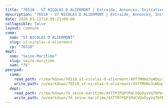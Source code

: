 ```yaml
---
title: "76510 - ST NICOLAS D ALIERMONT | Entraide, Annonces, Initiatives"
description: "76510 - ST NICOLAS D ALIERMONT | Entraide, Annonces, Initiatives"
date: 2020-01-11T14:09:21+09:00
collapsible: false
layout: commune
comm:
  nom: "ST NICOLAS D ALIERMONT"
  slug: st-nicolas-d-aliermont
  cp: "76510"
dept:
  nom: "Seine-Maritime"
  slug: seine-maritime
  num: "76"
peerpad:
  comm:
    read_path: /r/markdown/76510_st-nicolas-d-aliermont/4XTTMHHo3uWQqzrWMLmdqqKAihrFAvA37Lktwyqs9Tw6Cj5FQ
    write_path: /w/markdown/76510_st-nicolas-d-aliermont/4XTTMHHo3uWQqzrWMLmdqqKAihrFAvA37Lktwyqs9Tw6Cj5FQ-K3TgTh6fH6JHa42QomyCR17mSGZpdWuMxuEfha6BRDDphVF2cversEvszXKVVGXxnHXNGu2nnQxoKzSXGYXbvESiSxUz6wPyFGAAMNfu8HUbDnwvjGBPyni9xwZfx8zNqEnrdWen
  dept:
    read_path: /r/markdown/76_seine-maritime/4XTTM7PDPtM4CVQoDyyVqT6Pbvj1SVtndpXJdTDsc7xwdMTdt
    write_path: /w/markdown/76_seine-maritime/4XTTM7PDPtM4CVQoDyyVqT6Pbvj1SVtndpXJdTDsc7xwdMTdt-K3TgUmo7Qwp8ZQz8qKFjC8WCY27ypEpX2c8BXeSV9rrPY1zRZn2SrYwkBXF8VnHkcepiXsccFfKHYuT2JNgSMXxLRaUGRu6o5B3BB15nZxEho97cTz3yC4eRTX4hZM1hcyAZrn8r
---
```


